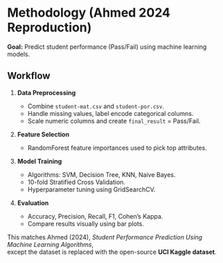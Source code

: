 # Methodology (Ahmed 2024 Reproduction)

**Goal:** Predict student performance (Pass/Fail) using machine learning models.

## Workflow
1. **Data Preprocessing**
   - Combine `student-mat.csv` and `student-por.csv`.
   - Handle missing values, label encode categorical columns.
   - Scale numeric columns and create `final_result` = Pass/Fail.

2. **Feature Selection**
   - RandomForest feature importances used to pick top attributes.

3. **Model Training**
   - Algorithms: SVM, Decision Tree, KNN, Naive Bayes.
   - 10-fold Stratified Cross Validation.
   - Hyperparameter tuning using GridSearchCV.

4. **Evaluation**
   - Accuracy, Precision, Recall, F1, Cohen’s Kappa.
   - Compare results visually using bar plots.

This matches Ahmed (2024), *Student Performance Prediction Using Machine Learning Algorithms*,  
except the dataset is replaced with the open-source **UCI Kaggle dataset**.
